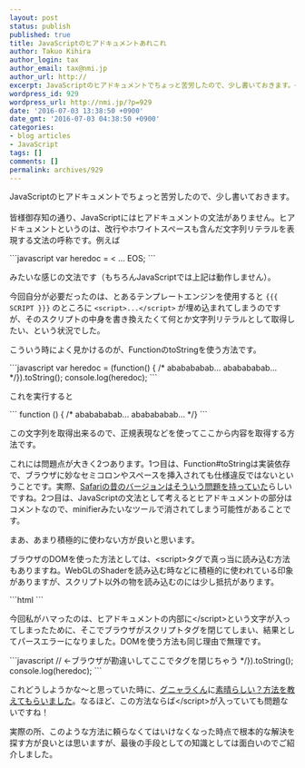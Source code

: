 ```yaml
---
layout: post
status: publish
published: true
title: JavaScriptのヒアドキュメントあれこれ
author: Takuo Kihira
author_login: tax
author_email: tax@nmi.jp
author_url: http://
excerpt: JavaScriptのヒアドキュメントでちょっと苦労したので、少し書いておきます。<br />
wordpress_id: 929
wordpress_url: http://nmi.jp/?p=929
date: '2016-07-03 13:38:50 +0900'
date_gmt: '2016-07-03 04:38:50 +0900'
categories:
- blog articles
- JavaScript
tags: []
comments: []
permalink: archives/929
---
```

<p>JavaScriptのヒアドキュメントでちょっと苦労したので、少し書いておきます。<br />
<a id="more"></a><a id="more-929"></a><br />
皆様御存知の通り、JavaScriptにはヒアドキュメントの文法がありません。ヒアドキュメントというのは、改行やホワイトスペースも含んだ文字列リテラルを表現する文法の呼称です。例えば<br />
</p>
```javascript
var heredoc = <<EOS
<html>
  <head>
    <title>Here Document</title>
  </head>
  <body>...</body>
</html>
EOS;
```
<p>
みたいな感じの文法です（もちろんJavaScriptでは上記は動作しません）。</p>
<p>今回自分が必要だったのは、とあるテンプレートエンジンを使用すると <code>{{{ SCRIPT }}}</code> のところに <code>&lt;script&gt;...&lt;/script&gt;</code> が埋め込まれてしまうのですが、そのスクリプトの中身を書き換えたくて何とか文字列リテラルとして取得したい、という状況でした。</p>
<p>こういう時によく見かけるのが、FunctionのtoStringを使う方法です。<br />
</p>
```javascript
var heredoc = (function() { /*
ababababab...
ababababab...
*/}).toString();
console.log(heredoc);
```
<p>
これを実行すると<br />
</p>
```
function () { /*
ababababab...
ababababab...
*/}
```
<p>
この文字列を取得出来るので、正規表現などを使ってここから内容を取得する方法です。</p>
<p>これには問題点が大きく2つあります。1つ目は、Function#toStringは実装依存で、ブラウザに妙なセミコロンやスペースを挿入されても仕様違反ではないということです。実際、<a href="http://qiita.com/ampersand/items/c6c773ba7ae9115856d0" target="_blank">Safariの昔のバージョンはそういう問題を持っていた</a>らしいですね。2つ目は、JavaScriptの文法として考えるとヒアドキュメントの部分はコメントなので、minifierみたいなツールで消されてしまう可能性があることです。</p>
<p>まあ、あまり積極的に使わない方が良いと思います。</p>
<p>ブラウザのDOMを使った方法としては、&lt;script&gt;タグで真っ当に読み込む方法もありますね。WebGLのShaderを読み込む時などに積極的に使われている印象がありますが、スクリプト以外の物を読み込むのには少し抵抗があります。<br />

</p>
```html
<script language="heredocument" id="heredoc">
heredoc
</script>
<script>
var heredoc = document.getElementById("heredoc").text;
console.log(heredoc);
</script>
```
<p>今回私がハマったのは、ヒアドキュメントの内部に&lt;/script&gt;という文字が入ってしまったために、そこでブラウザがスクリプトタグを閉じてしまい、結果としてパースエラーになりました。DOMを使う方法も同じ理由で無理です。<br />
</p>
```javascript
<script>
var heredoc = (function() { /*
<script>
...another javascript program...
</script> // ←ブラウザが勘違いしてここでタグを閉じちゃう
*/}).toString();
console.log(heredoc);
</script>
```
<p>これどうしようかな〜と思っていた時に、<a href="https://twitter.com/tasukuchan" target="_blank">グニャラくん</a>に<a href="https://gist.github.com/gunyarakun/7d78f8beae0387a79f6b91d70e4d8b76" target="_blank">素晴らしい？方法を教えてもらいました</a>。なるほど、この方法ならば&lt;/script&gt;が入っていても問題ないですね！</p>
<p>実際の所、このような方法に頼らなくてはいけなくなった時点で根本的な解決を探す方が良いとは思いますが、最後の手段としての知識としては面白いのでご紹介しました。</p>
